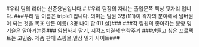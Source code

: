 #우리 팀의 리더는 신준용님입니다.#
#우리 팀장의 자리는 출입문쪽 책상 뒷자리 입니다. 
###우리 팀 이름은 triple1 입니다. 의미는 팀원 3명(111)이 각자의 분야에서 넘버원이 되는 것을 목표 만든 이름( 3명 나이 합:111 살)###
###각 팀원의 좋아하는 분양 및 기술은 알아가는중###
읽씹하지 말기, 지각조퇴결석 연락주기
###만들고 싶은 프로젝트는 고민중.  제품 판매 쇼핑몰,일상 일기 사이트### 
